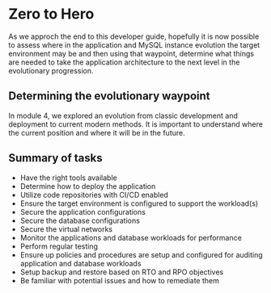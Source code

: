 # Zero to Hero

As we approch the end to this developer guide, hopefully it is now possible to assess where in the application and MySQL instance evolution the target environment may be and then using that waypoint, determine what things are needed to take the application architecture to the next level in the evolutionary progression.

## Determining the evolutionary waypoint

In module 4, we explored an evolution from classic development and deployment to current modern methods.  It is important to understand where the current position and where it will be in the future.

## Summary of tasks

- Have the right tools available
- Determine how to deploy the application
- Utilize code repositories with CI/CD enabled
- Ensure the target environment is configured to support the workload(s)
- Secure the application configurations
- Secure the database configurations
- Secure the virtual networks
- Monitor the applications and database workloads for performance
- Perform regular testing
- Ensure up policies and procedures are setup and configured for auditing application and database workloads
- Setup backup and restore based on RTO and RPO objectives
- Be familiar with potential issues and how to remediate them
